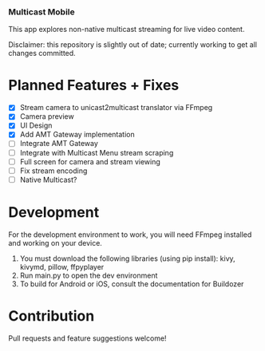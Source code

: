 ### Multicast Mobile
This app explores non-native multicast streaming for live video content.

Disclaimer: this repository is slightly out of date; currently working to get all changes committed.

# Planned Features + Fixes
- [X] Stream camera to unicast2multicast translator via FFmpeg
- [X] Camera preview
- [X] UI Design
- [X] Add AMT Gateway implementation
- [ ] Integrate AMT Gateway
- [ ] Integrate with Multicast Menu stream scraping
- [ ] Full screen for camera and stream viewing
- [ ] Fix stream encoding
- [ ] Native Multicast?

# Development
For the development environment to work, you will need FFmpeg installed and working on your device.

1. You must download the following libraries (using pip install): kivy, kivymd, pillow, ffpyplayer
2. Run main.py to open the dev environment
3. To build for Android or iOS, consult the documentation for Buildozer

# Contribution
Pull requests and feature suggestions welcome!
